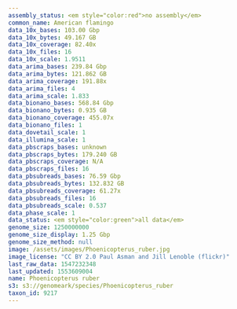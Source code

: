 ```yaml
---
assembly_status: <em style="color:red">no assembly</em>
common_name: American flamingo
data_10x_bases: 103.00 Gbp
data_10x_bytes: 49.167 GB
data_10x_coverage: 82.40x
data_10x_files: 16
data_10x_scale: 1.9511
data_arima_bases: 239.84 Gbp
data_arima_bytes: 121.862 GB
data_arima_coverage: 191.88x
data_arima_files: 4
data_arima_scale: 1.833
data_bionano_bases: 568.84 Gbp
data_bionano_bytes: 0.935 GB
data_bionano_coverage: 455.07x
data_bionano_files: 1
data_dovetail_scale: 1
data_illumina_scale: 1
data_pbscraps_bases: unknown
data_pbscraps_bytes: 179.240 GB
data_pbscraps_coverage: N/A
data_pbscraps_files: 16
data_pbsubreads_bases: 76.59 Gbp
data_pbsubreads_bytes: 132.832 GB
data_pbsubreads_coverage: 61.27x
data_pbsubreads_files: 16
data_pbsubreads_scale: 0.537
data_phase_scale: 1
data_status: <em style="color:green">all data</em>
genome_size: 1250000000
genome_size_display: 1.25 Gbp
genome_size_method: null
image: /assets/images/Phoenicopterus_ruber.jpg
image_license: "CC BY 2.0 Paul Asman and Jill Lenoble (flickr)"
last_raw_data: 1547232348
last_updated: 1553609004
name: Phoenicopterus ruber
s3: s3://genomeark/species/Phoenicopterus_ruber
taxon_id: 9217
---
```

